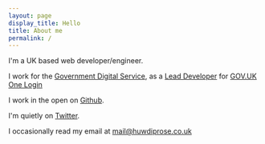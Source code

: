 ```yaml
---
layout: page
display_title: Hello
title: About me
permalink: /
---
```


I'm a UK based web developer/engineer.

I work for the [Government Digital Service][1], as a [Lead Developer][5] for [GOV.UK One Login][6]

I work in the open on [Github][2].

I'm quietly on [Twitter][3].

I occasionally read my email at [mail@huwdiprose.co.uk][4]

[1]: https://www.gov.uk/government/organisations/government-digital-service
[2]: https://github.com/huwd/
[3]: https://twitter.com/huwdiprose
[4]: mailto:mail@huwdiprose.co.uk
[5]: https://www.gov.uk/guidance/software-developer#lead-developer---management
[6]: https://www.sign-in.service.gov.uk/
